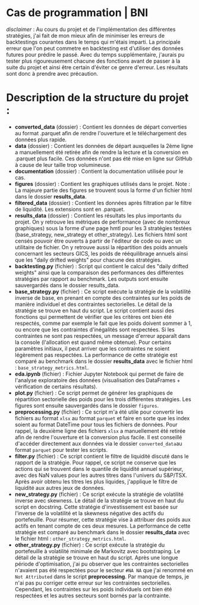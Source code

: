 # Cas de programmation | BNI

*disclaimer* : Au cours du projet et de l'implémentation des différentes stratégies, j'ai fait de mon mieux afin de minimiser les erreurs de backtestings courantes dans le temps qui m'étais imparti. La principale erreur que l'on peut commetre en backtesting est d'utiliser des données futures pour prédire le passé. Avec du temps supplémentaire, j'aurais pu tester plus rigoureusement chacune des fonctions avant de passer à la suite du projet et ainsi être certain d'éviter ce genre d'erreur. Les résultats sont donc à prendre avec précaution. 

# Description de la structure du projet : 

- **converted_data** (dossier) : Contient les données de départ converties au format .parquet afin de rendre l'ouverture et le téléchargement des données plus rapide. 
- **data** (dossier) : Contient les données de départ auxquelles la 2ème ligne a manuellement été retirée afin de rendre la lecture et la conversion en .parquet plus facile. Ces données n'ont pas été mise en ligne sur GitHub à cause de leur taille trop volumineuse. 
- **documentation** (dossier) : Contient la documentation utilisée pour le cas. 
- **figures** (dossier) : Contient les graphiques utilisés dans le projet. Note : La majeure partie des figures se trouvent sous la forme d'un fichier html dans le dossier **results_data**. 
- **filtered_data** (dossier) : Contient les données après filtration par le filtre de liquidité. Les extensions sont en .parquet. 
- **results_data** (dossier) : Contient les résultats les plus importants du projet. On y retrouve les métriques de performance (avec de nombreux graphiques) sous la forme d'une page hmtl pour les 3 stratégies testées (base_strategy, new_strategy et other_strategy). Les fichiers html sont censés pouvoir être ouverts à partir de l'éditeur de code ou avec un utilitaire de fichier. On y retrouve aussi la répartition des poids annuels concernant les secteurs GICS, les poids de rééquilibrage annuels ainsi que les "daily drifted weights" pour chacune des stratégies. 
- **backtesting.py** (fichier) : Script qui contient le calcul des "daily drifted weights" ainsi que la comparaison des performances des différentes stratégies par rapport au benchmark. Les outputs sont ensuite sauvergardés dans le dossier results_data. 
- **base_strategy.py** (fichier) : Ce script exécute la stratégie de la volatilité inverse de base, en prenant en compte des contraintes sur les poids de manière individuel et des contraintes sectorielles. Le détail de la stratégie se trouve en haut du script. Le script contient aussi des fonctions qui permettent de vérifier que les critères ont bien été respectés, comme par exemple le fait que les poids doivent sommer à 1, ou encore que les contraintes d'inégalités sont respectées. Si les contraintes ne sont pas respectées, un message d'erreur apparaît dans la console (l'allocation est quand même obtenue). Pour certains paramètres initiaux, il peut arriver que les contraintes ne soient légèrement pas respectées. La performance de cette stratégie est comparé au benchmark dans le dossier **results_data** avec le fichier html : `base_strategy_metrics.html`. 
- **eda.ipynb** (fichier) : Fichier Jupyter Notebook qui permet de faire de l'analyse exploratoire des données (visualisation des DataFrames + vérification de certains résultats). 
- **plot.py** (fichier) : Ce script permet de générer les graphiques de répartition sectorielle des poids pour les trois différentes stratégies. Les figures sont ensuite sauvergardés dans le dossier `figures`. 
- **preprocessing.py** (fichier) : Ce script m'a été utile pour convertir les fichiers au format `xlsx` au format `parquet` et faire en sorte que les index soient au format DateTime pour tous les fichiers de données. Pour rappel, la deuxième ligne des fichiers `xlsx` a manuellement été retirée afin de rendre l'ouverture et la conversion plus facile. Il est conseillé d'accéder directement aux données via le dossier `converted_data`au format `parquet` pour tester les scripts. 
- **filter.py** (fichier) : Ce script contient le filtre de liquidité discuté dans le rapport de la stratégie. Pour rappel, ce script ne conserve que les actions qui se trouvent dans le quantile de liquidité annuel supérieur, avec des NaN values pour les autres titres dans l'univers du S&P/TSX. Après avoir obtenu les titres les plus liquides, j'applique le filtre de liquidité aux autres jeux de données. 
- **new_strategy.py** (fichier) : Ce script exécute la stratégie de volatilité inverse avec skewness. Le détail de la stratégie se trouve en haut du script en docstring. Cette stratégie d'investissement est basée sur l'inverse de la volatilité et la skewness négative des actifs du portefeuille. Pour résumer, cette stratégie vise à attribuer des poids aux actifs en tenant compte de ces deux mesures. La performance de cette stratégie est comparé au benchmark dans le dossier **results_data** avec le fichier html : `other_strategy_metrics.html`. 
- **other_strategy.py** (fichier) : Ce script exécute la stratégie du portefeuille à volatilité minimale de Markovitz avec bootstraping. Le détail de la stratégie se trouve en haut du script. Après une longue période d'optimisation, j'ai pu observer que les contraintes sectorielles n'avaient pas été respectées pour le secteur `#NA NA` que j'ai renommé en `Not Attributed` dans le script **preprocessing**. Par manque de temps, je n'ai pas pu corriger cette erreur sur les contraintes sectorielles. Cependant, les contraintes sur les poids individuels ont bien été respectées et les autres secteurs sont bornés par la contrainte.   
